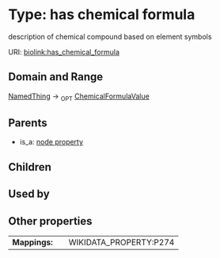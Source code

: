 
# Type: has chemical formula


description of chemical compound based on element symbols

URI: [biolink:has_chemical_formula](https://w3id.org/biolink/vocab/has_chemical_formula)


## Domain and Range

[NamedThing](NamedThing.md) ->  <sub>OPT</sub> [ChemicalFormulaValue](types/ChemicalFormulaValue.md)

## Parents

 *  is_a: [node property](node_property.md)

## Children


## Used by


## Other properties

|  |  |  |
| --- | --- | --- |
| **Mappings:** | | WIKIDATA_PROPERTY:P274 |

